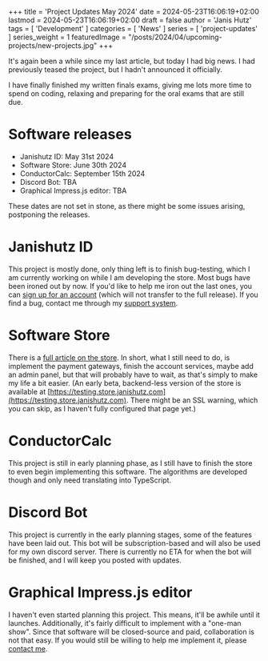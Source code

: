 +++
title = 'Project Updates May 2024'
date = 2024-05-23T16:06:19+02:00
lastmod = 2024-05-23T16:06:19+02:00
draft = false
author = 'Janis Hutz'
tags = [ 'Development' ]
categories = [ 'News' ]
series = [ 'project-updates' ]
series_weight = 1
featuredImage = "/posts/2024/04/upcoming-projects/new-projects.jpg"
+++

It's again been a while since my last article, but today I had big news. I had previously teased the project, but I hadn't announced it officially. 

I have finally finished my written finals exams, giving me lots more time to spend on coding, relaxing and preparing for the oral exams that are still due. 

# Software releases

- Janishutz ID: May 31st 2024
- Software Store: June 30th 2024
- ConductorCalc: September 15th 2024
- Discord Bot: TBA
- Graphical Impress.js editor: TBA

These dates are not set in stone, as there might be some issues arising, postponing the releases.

# Janishutz ID
This project is mostly done, only thing left is to finish bug-testing, which I am currently working on while I am developing the store. Most bugs have been ironed out by now. If you'd like to help me iron out the last ones, you can [sign up for an account](https://id.janishutz.com) (which will not transfer to the full release). If you find a bug, contact me through my [support system](https://support.janishutz.com/index.php?a=add&category=7).

# Software Store
There is a [full article on the store](https://blog.janishutz.com/posts/2024/05/store/). In short, what I still need to do, is implement the payment gateways, finish the account services, maybe add an admin panel, but that will probably have to wait, as that's simply to make my life a bit easier. (An early beta, backend-less version of the store is available at [https://testing.store.janishutz.com](https://testing.store.janishutz.com). There might be an SSL warning, which you can skip, as I haven't fully configured that page yet.)

# ConductorCalc
This project is still in early planning phase, as I still have to finish the store to even begin implementing this software. The algorithms are developed though and only need translating into TypeScript. 


# Discord Bot
This project is currently in the early planning stages, some of the features have been laid out. This bot will be subscription-based and will also be used for my own discord server. There is currently no ETA for when the bot will be finished, and I will keep you posted with updates.


# Graphical Impress.js editor
I haven't even started planning this project. This means, it'll be awhile until it launches. Additionally, it's fairly difficult to implement with a "one-man show". Since that software will be closed-source and paid, collaboration is not that easy. If you would still be willing to help me implement it, please [contact me](https://support.janishutz.com/index.php?a=add&category=1).